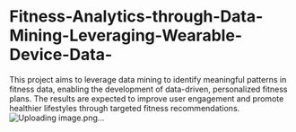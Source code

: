 # Fitness-Analytics-through-Data-Mining-Leveraging-Wearable-Device-Data-
This project aims to leverage data mining to identify meaningful patterns in fitness data, enabling the development of data-driven, personalized fitness plans. The results are expected to improve user engagement and promote healthier lifestyles through targeted fitness recommendations.![Uploading image.png…]()
